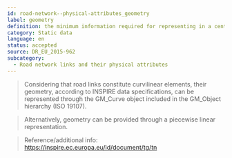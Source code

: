 ```yaml
---
id: road-network--physical-attributes_geometry
label: geometry
definition: the minimum information required for representing in a centerline or more precise manner the geometry of a road network’s links that connect two positions and therefore form a continuous path (without branches).
category: Static data
language: en
status: accepted
source: DR_EU_2015-962
subcategory:
  - Road network links and their physical attributes
---
```


>Considering that road links constitute curvilinear elements, their geometry, according to INSPIRE data specifications, can be represented through the GM_Curve object included in the GM_Object hierarchy (ISO 19107).

>Alternatively, geometry can be provided through a piecewise linear representation.

>Reference/additional info: https://inspire.ec.europa.eu/id/document/tg/tn

